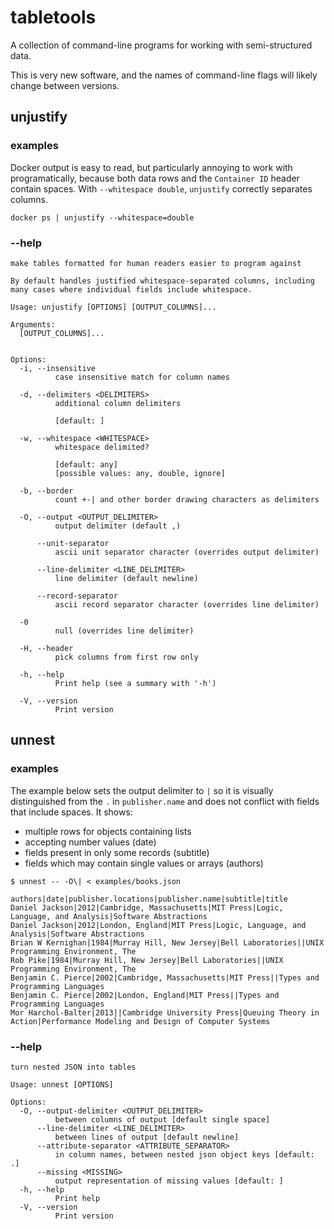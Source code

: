 # tabletools

A collection of command-line programs for working with semi-structured data.

This is very new software, and the names of command-line flags will likely change between versions.

## unjustify

### examples

Docker output is easy to read, but particularly annoying to work with programatically, because both data rows and the `Container ID` header contain spaces.  With `--whitespace double`, `unjustify` correctly separates columns.

`docker ps | unjustify --whitespace=double`

### --help

```
make tables formatted for human readers easier to program against

By default handles justified whitespace-separated columns, including many cases where individual fields include whitespace.

Usage: unjustify [OPTIONS] [OUTPUT_COLUMNS]...

Arguments:
  [OUTPUT_COLUMNS]...
          

Options:
  -i, --insensitive
          case insensitive match for column names

  -d, --delimiters <DELIMITERS>
          additional column delimiters
          
          [default: ]

  -w, --whitespace <WHITESPACE>
          whitespace delimited?
          
          [default: any]
          [possible values: any, double, ignore]

  -b, --border
          count +-| and other border drawing characters as delimiters

  -O, --output <OUTPUT_DELIMITER>
          output delimiter (default ,)

      --unit-separator
          ascii unit separator character (overrides output delimiter)

      --line-delimiter <LINE_DELIMITER>
          line delimiter (default newline)

      --record-separator
          ascii record separator character (overrides line delimiter)

  -0
          null (overrides line delimiter)

  -H, --header
          pick columns from first row only

  -h, --help
          Print help (see a summary with '-h')

  -V, --version
          Print version
```

## unnest

### examples

The example below sets the output delimiter to `|` so it is visually distinguished from the `.` in `publisher.name` and does not conflict with fields that include spaces.  It shows:
- multiple rows for objects containing lists
- accepting number values (date)
- fields present in only some records (subtitle)
- fields which may contain single values or arrays (authors)

```
$ unnest -- -O\| < examples/books.json

authors|date|publisher.locations|publisher.name|subtitle|title
Daniel Jackson|2012|Cambridge, Massachusetts|MIT Press|Logic, Language, and Analysis|Software Abstractions
Daniel Jackson|2012|London, England|MIT Press|Logic, Language, and Analysis|Software Abstractions
Brian W Kernighan|1984|Murray Hill, New Jersey|Bell Laboratories||UNIX Programming Environment, The
Rob Pike|1984|Murray Hill, New Jersey|Bell Laboratories||UNIX Programming Environment, The
Benjamin C. Pierce|2002|Cambridge, Massachusetts|MIT Press||Types and Programming Languages
Benjamin C. Pierce|2002|London, England|MIT Press||Types and Programming Languages
Mor Harchol-Balter|2013||Cambridge University Press|Queuing Theory in Action|Performance Modeling and Design of Computer Systems
```

### --help

```
turn nested JSON into tables

Usage: unnest [OPTIONS]

Options:
  -O, --output-delimiter <OUTPUT_DELIMITER>
          between columns of output [default single space]
      --line-delimiter <LINE_DELIMITER>
          between lines of output [default newline]
      --attribute-separator <ATTRIBUTE_SEPARATOR>
          in column names, between nested json object keys [default: .]
      --missing <MISSING>
          output representation of missing values [default: ]
  -h, --help
          Print help
  -V, --version
          Print version
```
